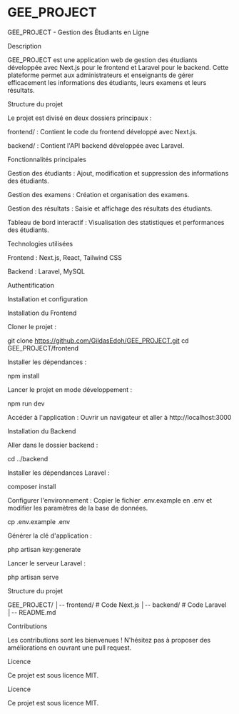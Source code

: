# GEE_PROJECT

GEE_PROJECT - Gestion des Étudiants en Ligne

Description

GEE_PROJECT est une application web de gestion des étudiants développée avec Next.js pour le frontend et Laravel pour le backend. Cette plateforme permet aux administrateurs et enseignants de gérer efficacement les informations des étudiants, leurs examens et leurs résultats.

Structure du projet

Le projet est divisé en deux dossiers principaux :

frontend/ : Contient le code du frontend développé avec Next.js.

backend/ : Contient l'API backend développée avec Laravel.

Fonctionnalités principales

Gestion des étudiants : Ajout, modification et suppression des informations des étudiants.

Gestion des examens : Création et organisation des examens.

Gestion des résultats : Saisie et affichage des résultats des étudiants.

Tableau de bord interactif : Visualisation des statistiques et performances des étudiants.

Technologies utilisées

Frontend : Next.js, React, Tailwind CSS

Backend : Laravel, MySQL

Authentification 

Installation et configuration

Installation du Frontend

Cloner le projet :

git clone https://github.com/GildasEdoh/GEE_PROJECT.git
cd GEE_PROJECT/frontend

Installer les dépendances :

npm install

Lancer le projet en mode développement :

npm run dev

Accéder à l'application :
Ouvrir un navigateur et aller à http://localhost:3000

Installation du Backend

Aller dans le dossier backend :

cd ../backend

Installer les dépendances Laravel :

composer install

Configurer l'environnement :
Copier le fichier .env.example en .env et modifier les paramètres de la base de données.

cp .env.example .env

Générer la clé d'application :

php artisan key:generate

Lancer le serveur Laravel :

php artisan serve

Structure du projet

GEE_PROJECT/
│-- frontend/      # Code Next.js
│-- backend/       # Code Laravel
│-- README.md

Contributions

Les contributions sont les bienvenues ! N'hésitez pas à proposer des améliorations en ouvrant une pull request.

Licence

Ce projet est sous licence MIT.

Licence

Ce projet est sous licence MIT.
